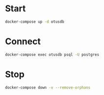 # Start

```sh
docker-compose up -d otusdb
```

# Connect

```sh
docker-compose exec otusdb psql -U postgres
```

# Stop
```sh
docker-compose down -v --remove-orphans
```
